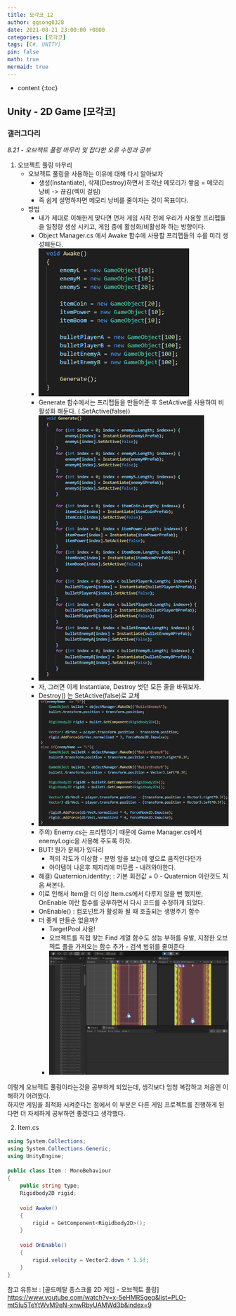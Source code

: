 ```yaml
---
title: 모각코_12
author: ggsong0328
date: 2021-08-21 23:00:00 +0800
categories: [모각코]
tags: [C#, UNITY]
pin: false
math: true
mermaid: true
---
```

* content
{:toc}

## Unity - 2D Game [모각코]
### 갤러그다리
*8.21 - 오브젝트 풀링 마무리 및 잡다한 오류 수정과 공부*
1. 오브젝트 풀링 마무리  
    - 오브젝트 풀링을 사용하는 이유에 대해 다시 알아보자
        + 생성(Instantiate), 삭제(Destroy)하면서 조각난 메모리가 쌓음 = 메모리 낭비 -> 끊김(렉이 걸림)  
        + 즉 쉽게 설명하자면 메모리 낭비를 줄이자는 것이 목표이다.  
    - 방법
        + 내가 제대로 이해한게 맞다면 먼저 게임 시작 전에 우리가 사용할 프리펩들을 일정량 생성 시키고, 게임 중에 활성화/비활성화 하는 방향이다.  
        + Object Manager.cs 에서 Awake 함수에 사용할 프리펩들의 수를 미리 생성해둔다.  
        + ![alt Prefab_generate](/assets/img/Prefab_generate.PNG)  
        + Generate 함수에서는 프리펩들을 만들어준 후 SetActive를 사용하여 비활성화 해둔다. (.SetActive(false))
        + ![alt Generate](/assets/img/Generate.PNG)
        + 자, 그러면 이제 Instantiate, Destroy 썻던 모든 줄을 바꿔보자.  
        + Destroy() 는 SetActive(false)로 교체
        + ![alt Instantiate_change](/assets/img/Instantiate_change.PNG)
        + 주의) Enemy.cs는 프리펩이기 때문에 Game Manager.cs에서 enemyLogic을 사용해 주도록 하자.
        + BUT! 뭔가 문제가 있다리
            - 적의 각도가 이상함 - 분명 앞을 보는데 옆으로 움직인다던가
            - 아이템이 나온후 제자리에 머무름 - 내려와야한다.
        + 해결) Quaternion.identity; : 기본 회전값 = 0 - Quaternion 이란것도 처음 써본다. 
        + 이로 인해서 Item을 더 이상 Item.cs에서 다루지 않을 뻔 했지만, OnEnable 이란 함수를 공부하면서 다시 코드를 수정하게 되었다.
        + OnEnable() : 컴포넌트가 활성화 될 때 호출되는 생명주기 함수  
        + 더 좋게 만들순 없을까?
            - TargetPool 사용!
            - 오브젝트를 직접 찾는 Find 계열 함수도 성능 부하를 유발, 지정한 오브젝트 풀을 가져오는 함수 추가 - 검색 범위를 줄여준다
            - ![alt TargetPool](/assets/img/TargetPool.PNG)

이렇게 오브젝트 풀링이라는것을 공부하게 되었는데, 생각보다 엄청 복잡하고 처음엔 이해하기 어려웠다.  
하지만 게임을 최적화 시켜준다는 점에서 이 부분은 다른 게임 프로젝트를 진행하게 된다면 더 자세하게 공부하면 좋겠다고 생각했다.  

2. Item.cs

```c#
using System.Collections;
using System.Collections.Generic;
using UnityEngine;

public class Item : MonoBehaviour
{
    public string type;
    Rigidbody2D rigid;

    void Awake()
    {
        rigid = GetComponent<Rigidbody2D>();
    }

    void OnEnable()
    {
        rigid.velocity = Vector2.down * 1.5f;
    }
}
```

참고 유튜브 : [골드메탈 종스크롤 2D 게임 - 오브젝트 풀링] https://www.youtube.com/watch?v=x-5eHMRSgeg&list=PLO-mt5Iu5TeYtWvM9eN-xnwRbyUAMWd3b&index=9